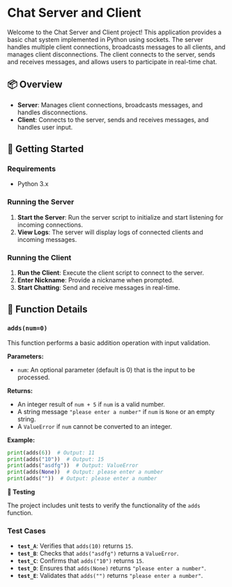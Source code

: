 # Chat Server and Client

Welcome to the Chat Server and Client project!
 This application provides a basic chat system implemented in Python using sockets.
 The server handles multiple client connections, broadcasts messages to all clients, and manages client disconnections.
 The client connects to the server, sends and receives messages, and allows users to participate in real-time chat.

## 📦 Overview

- **Server**: Manages client connections, broadcasts messages, and handles disconnections.
- **Client**: Connects to the server, sends and receives messages, and handles user input.

## 🚀 Getting Started

### Requirements

- Python 3.x

### Running the Server

1. **Start the Server**: Run the server script to initialize and start listening for incoming connections.
2. **View Logs**: The server will display logs of connected clients and incoming messages.

### Running the Client

1. **Run the Client**: Execute the client script to connect to the server.
2. **Enter Nickname**: Provide a nickname when prompted.
3. **Start Chatting**: Send and receive messages in real-time.

## 🧩 Function Details

### `adds(num=0)`

This function performs a basic addition operation with input validation.

**Parameters:**
- `num`: An optional parameter (default is 0) that is the input to be processed.

**Returns:**
- An integer result of `num + 5` if `num` is a valid number.
- A string message `"please enter a number"` if `num` is `None` or an empty string.
- A `ValueError` if `num` cannot be converted to an integer.

**Example:**

```python
print(adds(6))  # Output: 11
print(adds("10"))  # Output: 15
print(adds("asdfg"))  # Output: ValueError
print(adds(None))  # Output: please enter a number
print(adds(""))  # Output: please enter a number
```
**🧪 Testing**

The project includes unit tests to verify the functionality of the `adds` function.

### Test Cases

- **`test_A`**: Verifies that `adds(10)` returns `15`.
- **`test_B`**: Checks that `adds("asdfg")` returns a `ValueError`.
- **`test_C`**: Confirms that `adds("10")` returns `15`.
- **`test_D`**: Ensures that `adds(None)` returns `"please enter a number"`.
- **`test_E`**: Validates that `adds("")` returns `"please enter a number"`.
